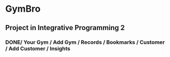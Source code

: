 # GymBro
## Project in Integrative Programming 2

### DONE/ Your Gym / Add Gym / Records / Bookmarks / Customer / Add Customer / Insights
